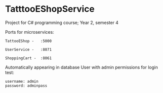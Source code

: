 # TatttooEShopService

Project for C# programming course; Year 2, semester 4



Ports for microservices:

	TattooEShop - 	:5000

	UserService - 	:8071

	ShoppingCart - 	:8061



Automatically appearing in database User with admin permissions for login test:

	username: admin
	password: adminpass
